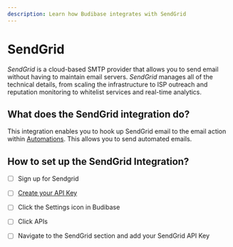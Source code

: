 ```yaml
---
description: Learn how Budibase integrates with SendGrid
---
```


# SendGrid

_SendGrid_ is a cloud-based SMTP provider that allows you to send email without having to maintain email servers. _SendGrid_ manages all of the technical details, from scaling the infrastructure to ISP outreach and reputation monitoring to whitelist services and real-time analytics.

## What does the SendGrid integration do?

This integration enables you to hook up SendGrid email to the email action within [Automations](). This allows you to send automated emails.

## How to set up the SendGrid Integration?

* [ ] Sign up for Sendgrid
* [ ] [Create your API Key](https://sendgrid.com/docs/ui/account-and-settings/api-keys/)
* [ ] Click the Settings icon in Budibase
* [ ] Click APIs
* [ ] Navigate to the SendGrid section and add your SendGrid API Key

